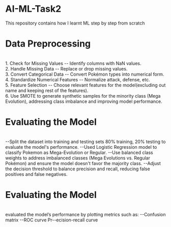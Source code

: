 # AI-ML-Task2
This repository contains how I learnt ML step by step from scratch
<br>
<h1>Data Preprocessing</h1>
<br>
1. Check for Missing Values -- Identify columns with NaN values.<br>
2. Handle Missing Data -- Replace or drop missing values.<br>
3. Convert Categorical Data -- Convert Pokémon types into numerical form.<br>
4. Standardize Numerical Features -- Normalize attack, defense, etc.<br>
5. Feature Selection -- Choose relevant features for the model(excluding out name and keeping rest of the features).<br>
6. Use SMOTE to generate synthetic samples for the minority class (Mega Evolution), addressing class imbalance and improving model performance.
<h1>Evaluating the Model</h1>
<br>
--Split the dataset into training and testing sets  80% training, 20% testing to evaluate the model's performance.
--Used Logistic Regression model to classify Pokemon as Mega-Evolution or Regular.
--Use balanced class weights to address imbalanced classes (Mega Evolutions vs. Regular Pokémon) and ensure the model doesn't favor the majority class.
--Adjust the decision threshold to balance precision and recall, reducing false positives and false negatives.
<h1>Evaluating the Model</h1>
<br>
evaluated the model’s performance by plotting metrics such as: 
--Confusion matrix 
--ROC curve 
Pr--ecision-recall curve

